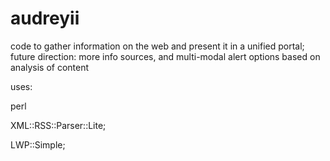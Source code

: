 audreyii
========

code to gather information on the web and present it in a unified portal; future direction: more info sources, and multi-modal alert options based on analysis of content

uses:

perl

XML::RSS::Parser::Lite;

LWP::Simple;

